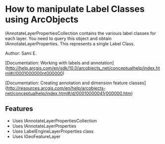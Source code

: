 # How to manipulate Label Classes using ArcObjects

IAnnotateLayerPropertiesCollection contains the variouis label classes for each layer. You need to query this object and obtain IAnnotateLayerProperties. This represents a single Label Class. 

Author: Sami E.

[Documentation: Working with labels and annotation] 
(http://help.arcgis.com/en/sdk/10.0/arcobjects_net/conceptualhelp/index.html#//0001000000nt000000)

[Documentation: Creating annotation and dimension feature classes]
(http://resources.arcgis.com/en/help/arcobjects-net/conceptualhelp/index.html#/d/00010000041r000000.htm)

## Features
* Uses IAnnotateLayerPropertiesCollection
* Uses IAnnotateLayerProperties
* Uses LabelEngineLayerProperties class
* Uses IGeoFeatureLayer 